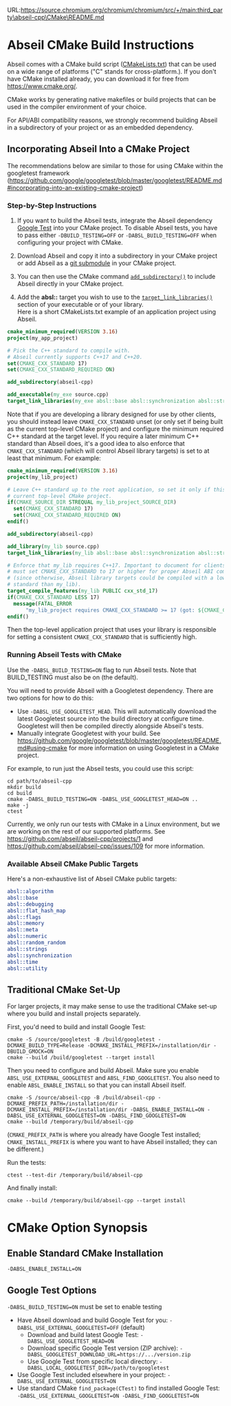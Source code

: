 URL:https://source.chromium.org/chromium/chromium/src/+/main:third_party\abseil-cpp\CMake\README.md
# Abseil CMake Build Instructions

Abseil comes with a CMake build script ([CMakeLists.txt](../CMakeLists.txt))
that can be used on a wide range of platforms ("C" stands for cross-platform.).
If you don't have CMake installed already, you can download it for free from
<https://www.cmake.org/>.

CMake works by generating native makefiles or build projects that can
be used in the compiler environment of your choice.

For API/ABI compatibility reasons, we strongly recommend building Abseil in a
subdirectory of your project or as an embedded dependency.

## Incorporating Abseil Into a CMake Project

The recommendations below are similar to those for using CMake within the
googletest framework
(<https://github.com/google/googletest/blob/master/googletest/README.md#incorporating-into-an-existing-cmake-project>)

### Step-by-Step Instructions

1. If you want to build the Abseil tests, integrate the Abseil dependency
[Google Test](https://github.com/google/googletest) into your CMake
project. To disable Abseil tests, you have to pass either
`-DBUILD_TESTING=OFF` or `-DABSL_BUILD_TESTING=OFF` when configuring your
project with CMake.

2. Download Abseil and copy it into a subdirectory in your CMake project or add
Abseil as a [git submodule](https://git-scm.com/docs/git-submodule) in your
CMake project.

3. You can then use the CMake command
[`add_subdirectory()`](https://cmake.org/cmake/help/latest/command/add_subdirectory.html)
to include Abseil directly in your CMake project.

4. Add the **absl::** target you wish to use to the
[`target_link_libraries()`](https://cmake.org/cmake/help/latest/command/target_link_libraries.html)
section of your executable or of your library.<br>
Here is a short CMakeLists.txt example of an application project using Abseil.

```cmake
cmake_minimum_required(VERSION 3.16)
project(my_app_project)

# Pick the C++ standard to compile with.
# Abseil currently supports C++17 and C++20.
set(CMAKE_CXX_STANDARD 17)
set(CMAKE_CXX_STANDARD_REQUIRED ON)

add_subdirectory(abseil-cpp)

add_executable(my_exe source.cpp)
target_link_libraries(my_exe absl::base absl::synchronization absl::strings)
```

Note that if you are developing a library designed for use by other clients, you
should instead leave `CMAKE_CXX_STANDARD` unset (or only set if being built as
the current top-level CMake project) and configure the minimum required C++
standard at the target level. If you require a later minimum C++ standard than
Abseil does, it's a good idea to also enforce that `CMAKE_CXX_STANDARD` (which
will control Abseil library targets) is set to at least that minimum. For
example:

```cmake
cmake_minimum_required(VERSION 3.16)
project(my_lib_project)

# Leave C++ standard up to the root application, so set it only if this is the
# current top-level CMake project.
if(CMAKE_SOURCE_DIR STREQUAL my_lib_project_SOURCE_DIR)
  set(CMAKE_CXX_STANDARD 17)
  set(CMAKE_CXX_STANDARD_REQUIRED ON)
endif()

add_subdirectory(abseil-cpp)

add_library(my_lib source.cpp)
target_link_libraries(my_lib absl::base absl::synchronization absl::strings)

# Enforce that my_lib requires C++17. Important to document for clients that they
# must set CMAKE_CXX_STANDARD to 17 or higher for proper Abseil ABI compatibility
# (since otherwise, Abseil library targets could be compiled with a lower C++
# standard than my_lib).
target_compile_features(my_lib PUBLIC cxx_std_17)
if(CMAKE_CXX_STANDARD LESS 17)
  message(FATAL_ERROR
      "my_lib_project requires CMAKE_CXX_STANDARD >= 17 (got: ${CMAKE_CXX_STANDARD})")
endif()
```

Then the top-level application project that uses your library is responsible for
setting a consistent `CMAKE_CXX_STANDARD` that is sufficiently high.

### Running Abseil Tests with CMake

Use the `-DABSL_BUILD_TESTING=ON` flag to run Abseil tests.  Note that
BUILD_TESTING must also be on (the default).

You will need to provide Abseil with a Googletest dependency.  There are two
options for how to do this:

* Use `-DABSL_USE_GOOGLETEST_HEAD`.  This will automatically download the latest
Googletest source into the build directory at configure time.  Googletest will
then be compiled directly alongside Abseil's tests.
* Manually integrate Googletest with your build.  See
https://github.com/google/googletest/blob/master/googletest/README.md#using-cmake
for more information on using Googletest in a CMake project.

For example, to run just the Abseil tests, you could use this script:

```
cd path/to/abseil-cpp
mkdir build
cd build
cmake -DABSL_BUILD_TESTING=ON -DABSL_USE_GOOGLETEST_HEAD=ON ..
make -j
ctest
```

Currently, we only run our tests with CMake in a Linux environment, but we are
working on the rest of our supported platforms. See
https://github.com/abseil/abseil-cpp/projects/1 and
https://github.com/abseil/abseil-cpp/issues/109 for more information.

### Available Abseil CMake Public Targets

Here's a non-exhaustive list of Abseil CMake public targets:

```cmake
absl::algorithm
absl::base
absl::debugging
absl::flat_hash_map
absl::flags
absl::memory
absl::meta
absl::numeric
absl::random_random
absl::strings
absl::synchronization
absl::time
absl::utility
```

## Traditional CMake Set-Up

For larger projects, it may make sense to use the traditional CMake set-up where you build and install projects separately.

First, you'd need to build and install Google Test:
```
cmake -S /source/googletest -B /build/googletest -DCMAKE_BUILD_TYPE=Release -DCMAKE_INSTALL_PREFIX=/installation/dir -DBUILD_GMOCK=ON
cmake --build /build/googletest --target install
```

Then you need to configure and build Abseil. Make sure you enable `ABSL_USE_EXTERNAL_GOOGLETEST` and `ABSL_FIND_GOOGLETEST`. You also need to enable `ABSL_ENABLE_INSTALL` so that you can install Abseil itself.
```
cmake -S /source/abseil-cpp -B /build/abseil-cpp -DCMAKE_PREFIX_PATH=/installation/dir -DCMAKE_INSTALL_PREFIX=/installation/dir -DABSL_ENABLE_INSTALL=ON -DABSL_USE_EXTERNAL_GOOGLETEST=ON -DABSL_FIND_GOOGLETEST=ON
cmake --build /temporary/build/abseil-cpp
```

(`CMAKE_PREFIX_PATH` is where you already have Google Test installed; `CMAKE_INSTALL_PREFIX` is where you want to have Abseil installed; they can be different.)

Run the tests:
```
ctest --test-dir /temporary/build/abseil-cpp
```

And finally install:
```
cmake --build /temporary/build/abseil-cpp --target install
```

# CMake Option Synopsis

## Enable Standard CMake Installation

`-DABSL_ENABLE_INSTALL=ON`

## Google Test Options

`-DABSL_BUILD_TESTING=ON` must be set to enable testing

- Have Abseil download and build Google Test for you: `-DABSL_USE_EXTERNAL_GOOGLETEST=OFF` (default)
  - Download and build latest Google Test: `-DABSL_USE_GOOGLETEST_HEAD=ON`
  - Download specific Google Test version (ZIP archive): `-DABSL_GOOGLETEST_DOWNLOAD_URL=https://.../version.zip`
  - Use Google Test from specific local directory: `-DABSL_LOCAL_GOOGLETEST_DIR=/path/to/googletest`
- Use Google Test included elsewhere in your project: `-DABSL_USE_EXTERNAL_GOOGLETEST=ON`
- Use standard CMake `find_package(CTest)` to find installed Google Test: `-DABSL_USE_EXTERNAL_GOOGLETEST=ON -DABSL_FIND_GOOGLETEST=ON`
